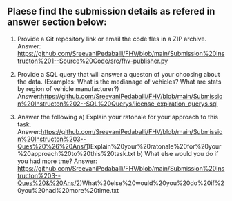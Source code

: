 
Plaese find the submission details as refered in answer section below:
---------------------------------------------------------------------
1) Provide a Git repository link or email the code fles in a ZIP archive.
Answer: https://github.com/SreevaniPedaballi/FHV/blob/main/Submission%20Instructon%201--Source%20Code/src/fhv-publisher.py

2) Provide a SQL query that will answer a queston of your choosing about the data. (Examples: What is the medianage of vehicles? What are stats by region of vehicle manufacturer?)
Answer:https://github.com/SreevaniPedaballi/FHV/blob/main/Submission%20Instructon%202--SQL%20Querys/license_expiration_querys.sql

3) Answer the following 
    a) Explain your ratonale for your approach to this task.
     Answer:https://github.com/SreevaniPedaballi/FHV/blob/main/Submission%20Instructon%203--Ques%20%26%20Ans/1)Explain%20your%20ratonale%20for%20your%20approach%20to%20this%20task.txt
    b) What else would you do if you had more tme?
    Answer: https://github.com/SreevaniPedaballi/FHV/blob/main/Submission%20Instructon%203--Ques%20&%20Ans/2)What%20else%20would%20you%20do%20if%20you%20had%20more%20time.txt




